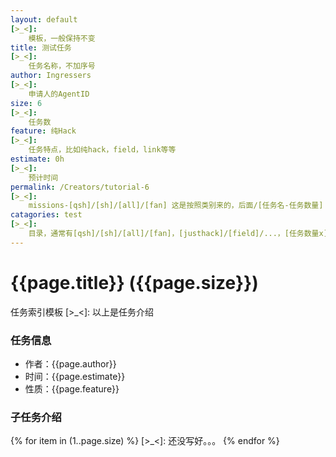 ```yaml
---
layout: default
[>_<]:
    模板，一般保持不变
title: 测试任务
[>_<]:
    任务名称，不加序号
author: Ingressers
[>_<]:
    申请人的AgentID
size: 6
[>_<]:
    任务数
feature: 纯Hack
[>_<]:
    任务特点，比如纯hack，field，link等等
estimate: 0h
[>_<]:
    预计时间
permalink: /Creators/tutorial-6
[>_<]:
    missions-[qsh]/[sh]/[all]/[fan] 这是按照类别来的，后面/[任务名-任务数量]
catagories: test 
[>_<]:
    目录，通常有[qsh]/[sh]/[all]/[fan]，[justhack]/[field]/...，[任务数量x]，[预计时间]这些
---
```


# {{page.title}} ({{page.size}})
任务索引模板
[>_<]:
    以上是任务介绍

### 任务信息
- 作者：{{page.author}}
- 时间：{{page.estimate}}
- 性质：{{page.feature}}

### 子任务介绍 
{% for item in (1..page.size) %}
[>_<]:
    还没写好。。。
{% endfor %}
